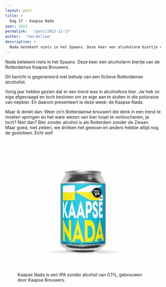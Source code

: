 ```yaml
---
layout: post
title: >
  Dag 17 - Kaapse Nada
year: 2023
permalink:  '/post/2023-12-17'
author:  'Jan-Willem'
description: >
  Nada betekent niets in het Spaans. Deze keer een alcoholarm biertje van de Rotterdamse Kaapse Brouwers.
---
```

<p class='intro'><span class='dropcap'>N</span>ada betekent niets in het Spaans. Deze keer een alcoholarm biertje van de Rotterdamse Kaapse Brouwers.</p>

Dit bericht is gegenereerd met behulp van een fictieve Rotterdamse alcoholist. 

Vorig jaar hebbie gezien dat er een trend was in alcoholloos bier. Jw heb ze eige afgevraagd en toch besloten om ze eige aan te sluiten in die polonaise van nepbier. En daarom presenteert ie  deze week: de Kaapse Nada.

Maar ik denkt dan: Weer zo’n Rotterdamse brouwert die denk in een trend te moeten springen en het ware wezen van bier loopt te verloochenen, ja toch? Niet dan? Bier zonder alcohol is als Rotterdam zonder de Zwaan. Maar goed, niet zeiken, we drinken het gewoon en anders hebbie altijd nog de gootsteen. Echt wel!



<figure><img src='/assets/img/beer_2023-12-17.jpg' alt=''/> <figcaption>Kaapse Nada is een IPA zonder alcohol  van 0.1%, gebrouwen door Kaapse Brouwers.</figcaption></figure>
